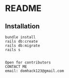 # README


## Installation

```terminal
bundle install
rails db:create
rails db:migrate
rails s


Open for contributors
CONTACT ME
email: domhack123@gmail.com

